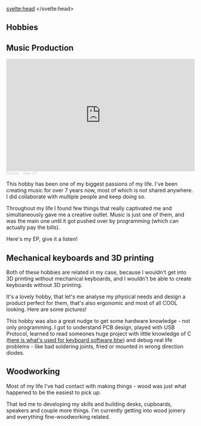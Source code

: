 <style>
    article { @apply prose prose-invert prose-xl mb-32 mt-10; }
    img { @apply rounded-lg; }
</style>

<svelte:head>
	<title>Other | Aleksander Brymora</title>
</svelte:head>


<article>

# Hobbies

## Music Production

<iframe width="100%" height="300" scrolling="no" frameborder="no" allow="autoplay" src="https://w.soundcloud.com/player/?url=https%3A//api.soundcloud.com/playlists/815768919&color=%23841e1e&auto_play=false&hide_related=false&show_comments=true&show_user=true&show_reposts=false&show_teaser=true&visual=true"></iframe><div style="font-size: 10px; color: #cccccc;line-break: anywhere;word-break: normal;overflow: hidden;white-space: nowrap;text-overflow: ellipsis; font-family: Interstate,Lucida Grande,Lucida Sans Unicode,Lucida Sans,Garuda,Verdana,Tahoma,sans-serif;font-weight: 100;"><a href="https://soundcloud.com/brymek" title="Brymek" target="_blank" style="color: #cccccc; text-decoration: none;">Brymek</a> · <a href="https://soundcloud.com/brymek/sets/vawe-ep" title="Vawe EP" target="_blank" style="color: #cccccc; text-decoration: none;">Vawe EP</a></div>

This hobby has been one of my biggest passions of my life. I've been creating music for over 7 years now, most of which is not shared anywhere. I did collaborate with multiple people and keep doing so. 

Throughout my life I found few things that really captivated me and simultaneously gave me a creative outlet. Music is just one of them, and was the main one until it got pushed over by programming (which can actually pay the bills).

Here's my EP, give it a listen!

## Mechanical keyboards and 3D printing

Both of these hobbies are related in my case, because I wouldn't get into 3D printing without mechanical keyboards, and I wouldn't be able to create keyboards without 3D printing. 

It's a lovely hobby, that let's me analyse my physical needs and design a product perfect for them, that's also ergonomic and most of all COOL looking. Here are some pictures! 



This hobby was also a great nudge to get some hardware knowledge - not only programming. I got to understand PCB design, played with USB Protocol, learned to read someones huge project with little knowledge of C ([here is what's used for keyboard software btw](https://github.com/qmk/qmk_firmware)) and debug real life problems - like bad soldering joints, fried or mounted in wrong direction diodes.

## Woodworking

Most of my life I've had contact with making things - wood was just what happened to be the easiest to pick up. 

That led me to developing my skills and building desks, cupboards, speakers and couple more things. I'm currently getting into wood joinery and everything fine-woodworking related. 

</article>
